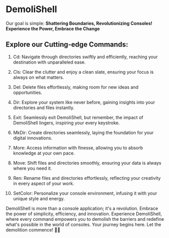 # DemoliShell
Our goal is simple:
**Shattering Boundaries, Revolutionizing Consoles! Experience the Power, Embrace the Change**

## Explore our Cutting-edge Commands:

1. Cd: Navigate through directories swiftly and efficiently, reaching your destination with unparalleled ease.

2. Cls: Clear the clutter and enjoy a clean slate, ensuring your focus is always on what matters.

3. Del: Delete files effortlessly, making room for new ideas and opportunities.

4. Dir: Explore your system like never before, gaining insights into your directories and files instantly.

5. Exit: Seamlessly exit DemoliShell, but remember, the impact of DemoliShell lingers, inspiring your every keystroke.

6. MkDir: Create directories seamlessly, laying the foundation for your digital innovations.

7. More: Access information with finesse, allowing you to absorb knowledge at your own pace.

8. Move: Shift files and directories smoothly, ensuring your data is always where you need it.

9. Ren: Rename files and directories effortlessly, reflecting your creativity in every aspect of your work.

10. SetColor: Personalize your console environment, infusing it with your unique style and energy.

DemoliShell is more than a console application; it's a revolution. Embrace the power of simplicity, efficiency, and innovation. Experience DemoliShell, where every command empowers you to demolish the barriers and redefine what's possible in the world of consoles. Your journey begins here. Let the demolition commence! 🚀✨

